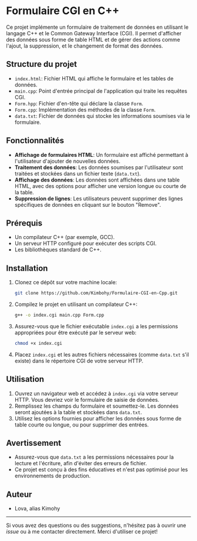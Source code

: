 # Formulaire CGI en C++

Ce projet implémente un formulaire de traitement de données en utilisant le langage C++ et le Common Gateway Interface (CGI). Il permet d'afficher des données sous forme de table HTML et de gérer des actions comme l'ajout, la suppression, et le changement de format des données.

## Structure du projet

- `index.html`: Fichier HTML qui affiche le formulaire et les tables de données.
- `main.cpp`: Point d'entrée principal de l'application qui traite les requêtes CGI.
- `Form.hpp`: Fichier d'en-tête qui déclare la classe `Form`.
- `Form.cpp`: Implémentation des méthodes de la classe `Form`.
- `data.txt`: Fichier de données qui stocke les informations soumises via le formulaire.

## Fonctionnalités

- **Affichage de formulaires HTML**: Un formulaire est affiché permettant à l'utilisateur d'ajouter de nouvelles données.
- **Traitement des données**: Les données soumises par l'utilisateur sont traitées et stockées dans un fichier texte (`data.txt`).
- **Affichage des données**: Les données sont affichées dans une table HTML, avec des options pour afficher une version longue ou courte de la table.
- **Suppression de lignes**: Les utilisateurs peuvent supprimer des lignes spécifiques de données en cliquant sur le bouton "Remove".

## Prérequis

- Un compilateur C++ (par exemple, GCC).
- Un serveur HTTP configuré pour exécuter des scripts CGI.
- Les bibliothèques standard de C++.

## Installation

1. Clonez ce dépôt sur votre machine locale:

    ```bash
    git clone https://github.com/Kimbohy/Formulaire-CGI-en-Cpp.git
    ```

2. Compilez le projet en utilisant un compilateur C++:

    ```bash
    g++ -o index.cgi main.cpp Form.cpp
    ```

3. Assurez-vous que le fichier exécutable `index.cgi` a les permissions appropriées pour être exécuté par le serveur web:

    ```bash
    chmod +x index.cgi
    ```

4. Placez `index.cgi` et les autres fichiers nécessaires (comme `data.txt` s'il existe) dans le répertoire CGI de votre serveur HTTP.

## Utilisation

1. Ouvrez un navigateur web et accédez à `index.cgi` via votre serveur HTTP. Vous devriez voir le formulaire de saisie de données.
2. Remplissez les champs du formulaire et soumettez-le. Les données seront ajoutées à la table et stockées dans `data.txt`.
3. Utilisez les options fournies pour afficher les données sous forme de table courte ou longue, ou pour supprimer des entrées.

## Avertissement

- Assurez-vous que `data.txt` a les permissions nécessaires pour la lecture et l'écriture, afin d'éviter des erreurs de fichier.
- Ce projet est conçu à des fins éducatives et n'est pas optimisé pour les environnements de production.

## Auteur

- Lova, alias Kimohy

---

Si vous avez des questions ou des suggestions, n'hésitez pas à ouvrir une *issue* ou à me contacter directement. Merci d'utiliser ce projet!
